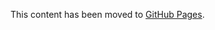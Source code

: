 This content has been moved to [GitHub Pages](https://microsoft.github.io/vs-threading/analyzers/VSTHRD102.html).
